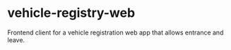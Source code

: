 # vehicle-registry-web
Frontend client for a vehicle registration web app that allows entrance and leave. 
